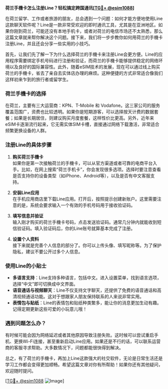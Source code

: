 **荷兰手機卡怎么注册Line？轻松搞定跨国通讯[[TG💪+ @esim1088](https://t.me/s/esim1088)]**

在荷兰留学、工作或者旅游的朋友，总会遇到一个问题：如何才能方便地使用Line这款聊天软件呢？Line是一款非常受欢迎的即时通讯工具，尤其是在亚洲地区。如果你刚到荷兰，可能还没有本地手机卡，或者对荷兰的电信市场还不太熟悉，那么这篇文章就来帮你解决这个问题。接下来，我们将一步步教你如何用荷兰的手機卡注册Line，并且还会分享一些实用的小技巧。

首先，让我们先了解一下为什么选择荷兰的手機卡来注册Line会更方便。Line的应用程序需要绑定手机号码进行注册和验证，而荷兰的手機卡能够提供稳定的网络环境以及良好的国际兼容性。此外，随着eSIM技术的发展，现在可以通过线上购买荷兰的手機卡，省去了亲自去实体店办理的麻烦。这种便捷的方式非常适合像我们这样初来乍到的旅行者或留学生。

### 荷兰手機卡的选择

在荷兰，主要有三大运营商：KPN、T-Mobile 和 Vodafone。这三家公司的服务覆盖范围广，资费也比较透明。如果你是短期游客，可以选择按天计费的数据套餐；如果是长期居住，则建议购买月度套餐，这样性价比更高。另外，近年来eSIM卡逐渐流行起来，它无需实体SIM卡槽，直接通过网络下载激活，非常适合频繁更换设备的人群。

### 注册Line的具体步骤

1. **购买荷兰手機卡**  
   如果你是第一次接触荷兰的手機卡，可以从官方渠道或者可靠的电商平台入手。比如，在网上搜索“荷兰手机卡”，你会发现很多选项。选择时要注意查看是否支持你的设备类型（如iPhone、Android等），以及是否有中文客服支持。

2. **安装Line应用**  
   在手机应用商店里下载Line应用。打开后，按照提示创建新账户。这里需要注意的是，系统会要求输入一个有效的手机号码用于接收验证码。

3. **填写信息并验证**  
   输入刚才购买的荷兰手機卡号码，点击发送验证码。通常几分钟内就能收到短信验证码。填入验证码后，你的Line账号就算基本完成了注册。

4. **设置个人资料**  
   接下来就是完善个人信息的部分了。你可以上传头像、填写昵称等。为了保护隐私，建议不要公开过多个人信息。

### 使用Line的小贴士

- **多语言支持**：Line支持多种语言，包括中文。进入设置菜单，找到语言选项，选择“中文”即可切换成中文界面。
- **语音通话与视频聊天**：Line不仅支持文字聊天，还提供了免费的语音通话和高清视频通话功能。这对于想跟家人朋友保持联系的人来说非常实用。
- **表情包与贴纸**：Line的表情包和贴纸种类繁多，能让你的消息更加生动有趣。记得定期更新这些可爱的小玩意儿哦！

### 遇到问题怎么办？

有时候可能会因为网络延迟或者其他原因导致注册失败。这时候可以尝试重启手机、更换Wi-Fi连接，甚至重新启动Line应用。如果还是不行的话，可以联系运营商的客服寻求帮助。大多数情况下，问题都能很快得到解决。

总之，有了荷兰的手機卡，再加上Line这款强大的社交软件，无论是日常生活还是学习工作都会变得更加顺畅。希望这篇文章对你有所帮助！如果你还有其他疑问，欢迎随时提问。

[[TG💪+ @esim1088](https://t.me/s/esim1088) ![Image](https://i.postimg.cc/4NQfJmqS/Snipaste-2025-05-13-00-14-12.png)]